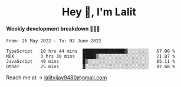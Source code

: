 <h1 align="center">Hey 👋, I'm Lalit</h1>

#### Weekly development breakdown 👨🏻‍💻
<!--START_SECTION:waka-->

```text
From: 26 May 2022 - To: 02 June 2022

TypeScript   10 hrs 44 mins  ████████████████▓░░░░░░░░   67.00 %
MDX          3 hrs 30 mins   █████▒░░░░░░░░░░░░░░░░░░░   21.87 %
JavaScript   49 mins         █▒░░░░░░░░░░░░░░░░░░░░░░░   05.11 %
Other        25 mins         ▓░░░░░░░░░░░░░░░░░░░░░░░░   02.68 %
```

<!--END_SECTION:waka-->

Reach me at → lalitvijay9480@gmail.com
